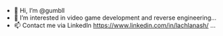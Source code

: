 - 👋 Hi, I’m @gumbll
- 👀 I’m interested in video game development and reverse engineering...
- 📫 Contact me via LinkedIn https://www.linkedin.com/in/lachlanash/ ...

